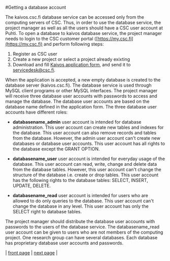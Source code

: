 #Getting a database account

The kaivos.csc.fi database service can be accessed only from the computing servers of CSC. Thus, in order to use the database service, the project manager as well as all the users should have a CSC user account at Puhti. To open a database to kaivos database service, the project manager needs to login to the CSC customer portal ([https://my.csc.fi](https://my.csc.fi) and perform following steps:

1.   Register as CSC user 
2.   Create a new project or select a project already exixting
3.   Download and fill [Kaivos application form](https://research.csc.fi/documents/48467/72092/Application+Form+for+Database+Service/39abff32-a8f9-412c-b4c3-5b483eea093e), and send it to servicedesk@csc.fi.


When the application is accepted, a new empty database is created to the database server (kaivos.csc.fi). The database service is used through MySQL client programs or other MySQL interfaces. The project manager will receive three database user accounts with passwords to access and manage the database. The database user accounts are based on the database name defined in the application form. The three database user accounts have different roles:

*   **databasename_admin** user account is intended for database administration. This user account can create new tables and indexes for the database. This user account can also remove records and tables from the database. However, the admin user account can't create new databases or database user accounts. This user account has all rights to the database except the GRANT OPTION.

*   **databasename_user** user account is intended for everyday usage of the database. This user account can read, write, change and delete data from the database tables. However, this user account can't change the structure of the database i.e. create or drop tables. This user account has the following rights to the database tables: SELECT, INSERT, UPDATE, DELETE.

*   **databasename_read** user account is intended for users who are allowed to do only queries to the database. This user account can't change the database in any level. This user account has only the SELECT right to database tables.

The project manager should distribute the database user accounts with passwords to the users of the database service. The databasename_read user account can be given to users who are not members of the computing project. One research group can have several databases. Each database has proprietary database user accounts and passwords.

| [front page](./kaivos.md) | [next page](kaivos_client_in_puhti.md) |
